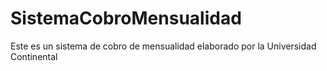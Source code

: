 # SistemaCobroMensualidad
Este es un sistema de cobro de mensualidad elaborado por la Universidad Continental
